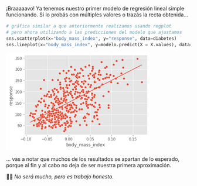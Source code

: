 ¡Braaaaavo! Ya tenemos nuestro primer modelo de regresión lineal simple funcionando. Si lo probás con múltiples valores o trazás la recta obtenida...

```python
# gráfica similar a que anteriormente realizamos usando regplot
# pero ahora utilizando a las predicciones del modelo que ajustamos
sns.scatterplot(x="body_mass_index", y="response", data=diabetes)
sns.lineplot(x="body_mass_index", y=modelo.predict(X = X.values), data=diabetes)
```

<img src="https://raw.githubusercontent.com/MumukiProject/mumuki-guia-python3-regresion-lineal/master/assets/regplot_real_1672436347390.png" alt="regplot_real_1672436347390.png" width="auto" height="auto">

... vas a notar que muchos de los resultados se apartan de lo esperado, porque al fin y al cabo no deja de ser nuestra primera aproximación. 

🧑‍🌾 _No será mucho, pero es trabajo honesto._ 

